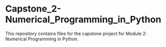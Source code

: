 # Capstone_2-Numerical_Programming_in_Python
This repository contains files for the capstone project for Module 2: Numerical Programming in Python.
